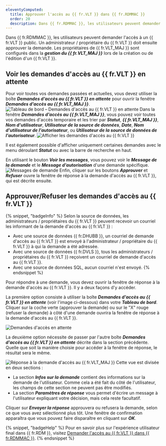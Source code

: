 ```yaml
---
eleventyComputed:
  title: Approuver l'accès au {{ fr.VLT }} dans {{ fr.RDMMAC }}
  order: 20
  description: Dans {{ fr.RDMMAC }}, les utilisateurs peuvent demander l'accès à un {{ fr.VLT }} public. Un administrateur / propriétaire du {{ fr.VLT }} doit ensuite approuver la demande.
---
```

Dans {{ fr.RDMMAC }}, les utilisateurs peuvent demander l'accès à un {{ fr.VLT }} public. Un administrateur / propriétaire du {{ fr.VLT }} doit ensuite approuver la demande. Les propriétaires de {{ fr.VLT_MAJ }} sont configurés dans la ***gestion du {{ fr.VLT_MAJ }}*** lors de la création ou de l'édition d'un {{ fr.VLT }}.

## Voir les demandes d'accès au {{ fr.VLT }} en attente

Pour voir toutes vos demandes passées et actuelles, vous devez utiliser la boîte ***Demandes d'accès au {{ fr.VLT }} en attente*** pour ouvrir la fenêtre ***Demandes d'accès au {{ fr.VLT_MAJ }}***.
![Tableau de bord – Demandes d'accès au {{ fr.VLT }} en attente](https://cdnweb.devolutions.net/docs/docs_en_rdm_mac_RDMMac2065.png)
Dans la fenêtre ***Demandes d'accès au {{ fr.VLT_MAJ }}***, vous pouvez voir toutes vos demandes d'accès temporaire et les trier par ***Statut***, ***{{ fr.VLT_MAJ }}***, ***Nom d'utilisateur***, ***Utilisateur de la source de données***, ***Date***, ***Nom d'utilisateur de l'autorisateur***, ou ***Utilisateur de la source de données de l'autorisateur***.
![Afficher les demandes d'accès au {{ fr.VLT }}](https://cdnweb.devolutions.net/docs/docs_en_rdm_mac_RDMMac2066.png)

Il est également possible d'afficher uniquement certaines demandes avec le menu déroulant ***Statut*** ou avec la barre de recherche en haut.

En utilisant le bouton ***Voir les messages***, vous pouvez voir le ***Message de la demande*** et le ***Message d'autorisation*** d'une demande spécifique.
![Messages de demande](https://cdnweb.devolutions.net/docs/docs_en_rdm_mac_RDMMac2067.png)
Enfin, cliquer sur les boutons ***Approuver*** et ***Refuser*** ouvre la fenêtre de réponse à la demande d'accès au {{ fr.VLT }}, qui est décrite ensuite.

## Approuver/Refuser les demandes d'accès au {{ fr.VLT }}

{% snippet, "badgeInfo" %}
Selon la source de données, les administrateurs / propriétaires du {{ fr.VLT }} peuvent recevoir un courriel les informant de la demande d'accès au {{ fr.VLT }} :
* Avec une source de données {{ fr.DHUBB }}, un courriel de demande d'accès au {{ fr.VLT }} est envoyé à l'administrateur / propriétaire du {{ fr.VLT }} à qui la demande a été adressée.
* Avec une source de données {{ fr.DVLS }}, tous les administrateurs / propriétaires du {{ fr.VLT }} reçoivent un courriel de demande d'accès au {{ fr.VLT }}.
* Avec une source de données SQL, aucun courriel n'est envoyé.
{% endsnippet %}

Pour répondre à une demande, vous devez ouvrir la fenêtre de réponse à la demande d'accès au {{ fr.VLT }}. Il y a deux façons d'y accéder.

La première option consiste à utiliser la boîte ***Demandes d'accès au {{ fr.VLT }} en attente*** (voir l'image ci-dessous) dans votre ***Tableau de bord***. Cliquer sur la coche verte (approuver la demande) ou sur le "X" rouge (refuser la demande) à côté d'une demande ouvrira la fenêtre de réponse à la demande d'accès au {{ fr.VLT }}.

![Demandes d'accès en attente](https://cdnweb.devolutions.net/docs/docs_en_rdm_mac_RDMMac2068.png)

La deuxième option nécessite de passer par l'autre boîte ***Demandes d'accès au {{ fr.VLT }} en attente*** décrite dans la section précédente. Quelle que soit la manière choisie pour accéder à la fenêtre de réponse, le résultat sera le même.

![Réponse à la demande d'accès au {{ fr.VLT_MAJ }}](https://cdnweb.devolutions.net/docs/docs_en_rdm_mac_RDMMac2069.png)
Cette vue est divisée en deux sections :

* La section ***Infos sur la demande*** contient des informations sur la demande de l'utilisateur. Comme cela a été fait du côté de l'utilisateur, les champs de cette section ne peuvent pas être modifiés.
* La section ***Paramètres de réponse*** vous permet d'écrire un message à l'utilisateur expliquant votre décision, mais cela reste facultatif.

Cliquer sur ***Envoyer la réponse*** approuvera ou refusera la demande, selon ce que vous avez sélectionné plus tôt. Une fenêtre de confirmation apparaîtra que vous pouvez faire disparaître en cliquant sur ***OK***.

{% snippet, "badgeHelp" %}
Pour en savoir plus sur l'expérience utilisateur final dans {{ fr.RDM }}, visitez [Demander l'accès au {{ fr.VLT }} dans {{ fr.RDMMAC }}](/rdm/mac/user-interface/content-area/vault-access/request-vault-access).
{% endsnippet %}
